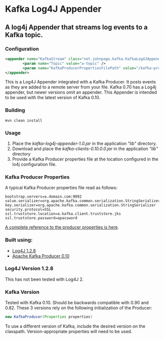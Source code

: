 # Kafka Log4J Appender

## A log4j Appender that streams log events to a Kafka topic. 

### Configuration

```xml
<appender name="KafkaStream" class="net.johnpage.kafka.KafkaLog4JAppender">
		<param name="Topic" value="a-topic" />
		<param name="KafkaProducerPropertiesFilePath" value="/kafka-producer.properties" />
</appender>
```
This is a Log4J Appender integrated with a Kafka Producer. It posts events as they are added to a remote server from your file. 
Kafka 0.70 has a Log4j appender, but newer versions omit an appender. This Appender is intended to be used with the latest version of Kafka 0.10.


### Building
```
mvn clean install
```

### Usage

1. Place the *kafka-log4j-appender-1.0.jar* in the application *"lib"* directory.
2. Download and place the *kafka-clients-0.10.0.0.jar* in the application *"lib"* directory
3. Provide a Kafka Producer properties file at the location configured in the lo4j configuration file.

### Kafka Producer Properties

A typical Kafka Producer properties file read as follows:
```properties
bootstrap.servers=a.domain.com:9092
value.serializer=org.apache.kafka.common.serialization.StringSerializer
key.serializer=org.apache.kafka.common.serialization.StringSerializer
security.protocol=SSL
ssl.truststore.location=a.kafka.client.truststore.jks
ssl.truststore.password=apassword
```
[A complete reference to the producer properties is here](https://kafka.apache.org/documentation.html#producerconfigs).

### Built using:
* [Log4J 1.2.8](https://commons.apache.org/proper/commons-io/)
* [Apache Kafka Producer 0.10](https://kafka.apache.org/)

### Log4J Version 1.2.8
This has not been tested with Log4J 2. 

### Kafka Version
Tested with Kafka 0.10. Should be backwards compatible with 0.90 and 0.82. These 3 versions rely on the following initialization of the Producer:
```java
new KafkaProducer(Properties properties) 
```
To use a different version of Kafka, include the desired version on the classpath. Version-appropriate properties will need to be used.
